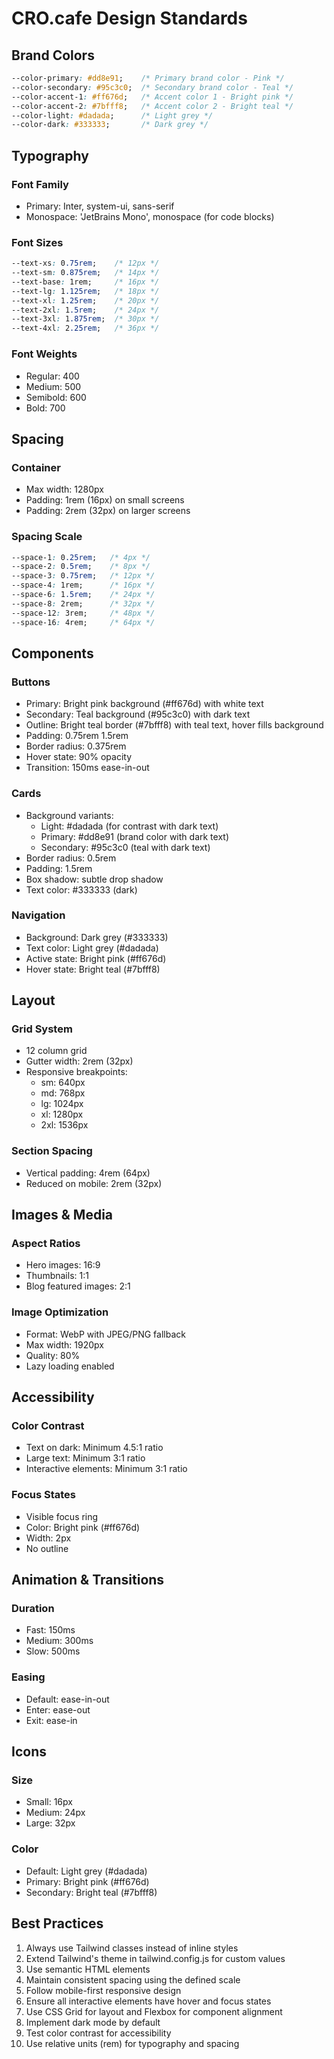 # CRO.cafe Design Standards

## Brand Colors

```css
--color-primary: #dd8e91;    /* Primary brand color - Pink */
--color-secondary: #95c3c0;  /* Secondary brand color - Teal */
--color-accent-1: #ff676d;   /* Accent color 1 - Bright pink */
--color-accent-2: #7bfff8;   /* Accent color 2 - Bright teal */
--color-light: #dadada;      /* Light grey */
--color-dark: #333333;       /* Dark grey */
```

## Typography

### Font Family
- Primary: Inter, system-ui, sans-serif
- Monospace: 'JetBrains Mono', monospace (for code blocks)

### Font Sizes
```css
--text-xs: 0.75rem;    /* 12px */
--text-sm: 0.875rem;   /* 14px */
--text-base: 1rem;     /* 16px */
--text-lg: 1.125rem;   /* 18px */
--text-xl: 1.25rem;    /* 20px */
--text-2xl: 1.5rem;    /* 24px */
--text-3xl: 1.875rem;  /* 30px */
--text-4xl: 2.25rem;   /* 36px */
```

### Font Weights
- Regular: 400
- Medium: 500
- Semibold: 600
- Bold: 700

## Spacing

### Container
- Max width: 1280px
- Padding: 1rem (16px) on small screens
- Padding: 2rem (32px) on larger screens

### Spacing Scale
```css
--space-1: 0.25rem;   /* 4px */
--space-2: 0.5rem;    /* 8px */
--space-3: 0.75rem;   /* 12px */
--space-4: 1rem;      /* 16px */
--space-6: 1.5rem;    /* 24px */
--space-8: 2rem;      /* 32px */
--space-12: 3rem;     /* 48px */
--space-16: 4rem;     /* 64px */
```

## Components

### Buttons
- Primary: Bright pink background (#ff676d) with white text
- Secondary: Teal background (#95c3c0) with dark text
- Outline: Bright teal border (#7bfff8) with teal text, hover fills background
- Padding: 0.75rem 1.5rem
- Border radius: 0.375rem
- Hover state: 90% opacity
- Transition: 150ms ease-in-out

### Cards
- Background variants:
  - Light: #dadada (for contrast with dark text)
  - Primary: #dd8e91 (brand color with dark text)
  - Secondary: #95c3c0 (teal with dark text)
- Border radius: 0.5rem
- Padding: 1.5rem
- Box shadow: subtle drop shadow
- Text color: #333333 (dark)

### Navigation
- Background: Dark grey (#333333)
- Text color: Light grey (#dadada)
- Active state: Bright pink (#ff676d)
- Hover state: Bright teal (#7bfff8)

## Layout

### Grid System
- 12 column grid
- Gutter width: 2rem (32px)
- Responsive breakpoints:
  - sm: 640px
  - md: 768px
  - lg: 1024px
  - xl: 1280px
  - 2xl: 1536px

### Section Spacing
- Vertical padding: 4rem (64px)
- Reduced on mobile: 2rem (32px)

## Images & Media

### Aspect Ratios
- Hero images: 16:9
- Thumbnails: 1:1
- Blog featured images: 2:1

### Image Optimization
- Format: WebP with JPEG/PNG fallback
- Max width: 1920px
- Quality: 80%
- Lazy loading enabled

## Accessibility

### Color Contrast
- Text on dark: Minimum 4.5:1 ratio
- Large text: Minimum 3:1 ratio
- Interactive elements: Minimum 3:1 ratio

### Focus States
- Visible focus ring
- Color: Bright pink (#ff676d)
- Width: 2px
- No outline

## Animation & Transitions

### Duration
- Fast: 150ms
- Medium: 300ms
- Slow: 500ms

### Easing
- Default: ease-in-out
- Enter: ease-out
- Exit: ease-in

## Icons

### Size
- Small: 16px
- Medium: 24px
- Large: 32px

### Color
- Default: Light grey (#dadada)
- Primary: Bright pink (#ff676d)
- Secondary: Bright teal (#7bfff8)

## Best Practices

1. Always use Tailwind classes instead of inline styles
2. Extend Tailwind's theme in tailwind.config.js for custom values
3. Use semantic HTML elements
4. Maintain consistent spacing using the defined scale
5. Follow mobile-first responsive design
6. Ensure all interactive elements have hover and focus states
7. Use CSS Grid for layout and Flexbox for component alignment
8. Implement dark mode by default
9. Test color contrast for accessibility
10. Use relative units (rem) for typography and spacing
